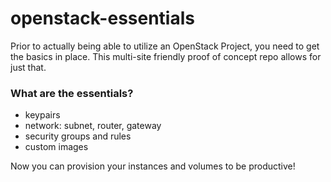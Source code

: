 # openstack-essentials

Prior to actually being able to utilize an OpenStack Project, you need to get the basics in place.  This multi-site friendly proof of concept repo allows for just that.

### What are the essentials?
  - keypairs
  - network: subnet, router, gateway
  - security groups and rules
  - custom images

Now you can provision your instances and volumes to be productive!
